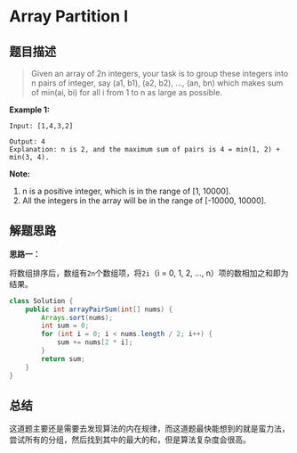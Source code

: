Array Partition I
========

## 题目描述

> Given an array of 2n integers, your task is to group these integers into n pairs of integer, say (a1, b1), (a2, b2), ..., (an, bn) which makes sum of min(ai, bi) for all i from 1 to n as large as possible.

**Example 1:**

```
Input: [1,4,3,2]

Output: 4
Explanation: n is 2, and the maximum sum of pairs is 4 = min(1, 2) + min(3, 4).
```

**Note:**

1. n is a positive integer, which is in the range of [1, 10000].
2. All the integers in the array will be in the range of [-10000, 10000].

## 解题思路

**思路一：**

将数组排序后，数组有`2n`个数组项，将`2i`（i = 0, 1, 2, ..., n）项的数相加之和即为结果。

```java
class Solution {
    public int arrayPairSum(int[] nums) {
        Arrays.sort(nums);
        int sum = 0;
        for (int i = 0; i < nums.length / 2; i++) {
            sum += nums[2 * i];
        }
        return sum;
    }
}
```

## 总结

这道题主要还是需要去发现算法的内在规律，而这道题最快能想到的就是蛮力法，尝试所有的分组，然后找到其中的最大的和，但是算法复杂度会很高。
